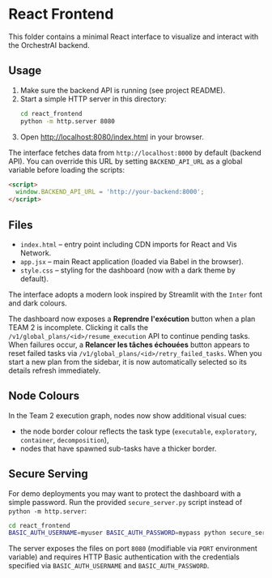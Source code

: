 # React Frontend

This folder contains a minimal React interface to visualize and interact with the OrchestrAI backend.

## Usage

1. Make sure the backend API is running (see project README).
2. Start a simple HTTP server in this directory:
   ```bash
   cd react_frontend
   python -m http.server 8080
   ```
3. Open [http://localhost:8080/index.html](http://localhost:8080/index.html) in your browser.

The interface fetches data from `http://localhost:8000` by default (backend API). You can override this URL by setting `BACKEND_API_URL` as a global variable before loading the scripts:

```html
<script>
  window.BACKEND_API_URL = 'http://your-backend:8000';
</script>
```

## Files

- `index.html` – entry point including CDN imports for React and Vis Network.
- `app.jsx` – main React application (loaded via Babel in the browser).
- `style.css` – styling for the dashboard (now with a dark theme by default).

The interface adopts a modern look inspired by Streamlit with the `Inter` font and dark colours.

The dashboard now exposes a **Reprendre l'exécution** button when a plan TEAM 2 is incomplete. Clicking it calls the `/v1/global_plans/<id>/resume_execution` API to continue pending tasks.
When failures occur, a **Relancer les tâches échouées** button appears to reset failed tasks via `/v1/global_plans/<id>/retry_failed_tasks`.
When you start a new plan from the sidebar, it is now automatically selected so its details refresh immediately.

## Node Colours

In the Team&nbsp;2 execution graph, nodes now show additional visual cues:

- the node border colour reflects the task type (`executable`, `exploratory`, `container`, `decomposition`),
- nodes that have spawned sub-tasks have a thicker border.

## Secure Serving

For demo deployments you may want to protect the dashboard with a simple password.
Run the provided `secure_server.py` script instead of `python -m http.server`:

```bash
cd react_frontend
BASIC_AUTH_USERNAME=myuser BASIC_AUTH_PASSWORD=mypass python secure_server.py
```

The server exposes the files on port `8080` (modifiable via `PORT` environment
variable) and requires HTTP Basic authentication with the credentials specified
via `BASIC_AUTH_USERNAME` and `BASIC_AUTH_PASSWORD`.
